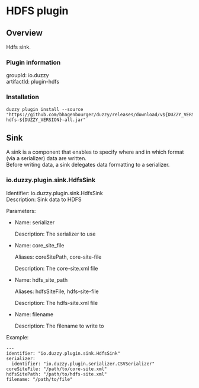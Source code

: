 # HDFS plugin

## Overview
Hdfs sink.

### Plugin information
groupId: io.duzzy  
artifactId: plugin-hdfs

### Installation
```
duzzy plugin install --source "https://github.com/bhagenbourger/duzzy/releases/download/v${DUZZY_VERSION}/plugin-hdfs-${DUZZY_VERSION}-all.jar"
```

## Sink
A sink is a component that enables to specify where and in which format (via a serializer) data are written.  
Before writing data, a sink delegates data formatting to a serializer.

### io.duzzy.plugin.sink.HdfsSink
Identifier: io.duzzy.plugin.sink.HdfsSink  
Description: Sink data to HDFS

Parameters:
- Name: serializer

  Description: The serializer to use
- Name: core_site_file

  Aliases: coreSitePath, core-site-file

  Description: The core-site.xml file
- Name: hdfs_site_path

  Aliases: hdfsSiteFile, hdfs-site-file

  Description: The hdfs-site.xml file
- Name: filename

  Description: The filename to write to

Example:
```
---
identifier: "io.duzzy.plugin.sink.HdfsSink"
serializer:
  identifier: "io.duzzy.plugin.serializer.CSVSerializer"
coreSiteFile: "/path/to/core-site.xml"
hdfsSitePath: "/path/to/hdfs-site.xml"
filename: "/path/to/file"
```